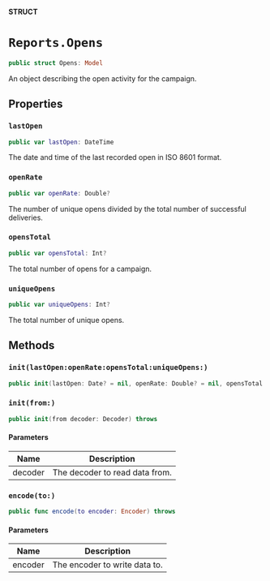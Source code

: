 **STRUCT**

# `Reports.Opens`

```swift
public struct Opens: Model
```

An object describing the open activity for the campaign.

## Properties
### `lastOpen`

```swift
public var lastOpen: DateTime
```

The date and time of the last recorded open in ISO 8601 format.

### `openRate`

```swift
public var openRate: Double?
```

The number of unique opens divided by the total number of successful deliveries.

### `opensTotal`

```swift
public var opensTotal: Int?
```

The total number of opens for a campaign.

### `uniqueOpens`

```swift
public var uniqueOpens: Int?
```

The total number of unique opens.

## Methods
### `init(lastOpen:openRate:opensTotal:uniqueOpens:)`

```swift
public init(lastOpen: Date? = nil, openRate: Double? = nil, opensTotal: Int? = nil, uniqueOpens: Int? = nil)
```

### `init(from:)`

```swift
public init(from decoder: Decoder) throws
```

#### Parameters

| Name | Description |
| ---- | ----------- |
| decoder | The decoder to read data from. |

### `encode(to:)`

```swift
public func encode(to encoder: Encoder) throws
```

#### Parameters

| Name | Description |
| ---- | ----------- |
| encoder | The encoder to write data to. |